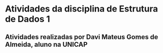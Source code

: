 # Atividades da disciplina de Estrutura de Dados 1
## Atividades realizadas por Davi Mateus Gomes de Almeida, aluno na UNICAP

